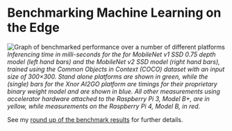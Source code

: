 # Benchmarking Machine Learning on the Edge

![Graph of benchmarked performance over a number of different platforms](documentation/images/graph.png "Inferencing time in milli-seconds for the for MobileNet v1 SSD 0.75 depth model (left hand bars) and the MobileNet v2 SSD model (right hand bars), trained using the Common Objects in Context (COCO) dataset with an input size of 300×300. Stand alone platforms are shown in green, while the (single) bars for the Xnor AI2GO platform are timings for their proprietary binary weight model and are shown in blue. All other measurements using accelerator hardware attached to the Raspberry Pi 3, Model B+, are in yellow, while measurements on the Raspberry Pi 4, Model B, in red.")
_Inferencing time in milli-seconds for the for MobileNet v1 SSD 0.75 depth model (left hand bars) and the MobileNet v2 SSD model (right hand bars), trained using the Common Objects in Context (COCO) dataset with an input size of 300×300. Stand alone platforms are shown in green, while the (single) bars for the Xnor AI2GO platform are timings for their proprietary binary weight model and are shown in blue. All other measurements using accelerator hardware attached to the Raspberry Pi 3, Model B+, are in yellow, while measurements on the Raspberry Pi 4, Model B, in red._

See my [round up of the benchmark results](https://aallan.medium.com/the-big-benchmarking-roundup-a561fbfe8719) for further details.

